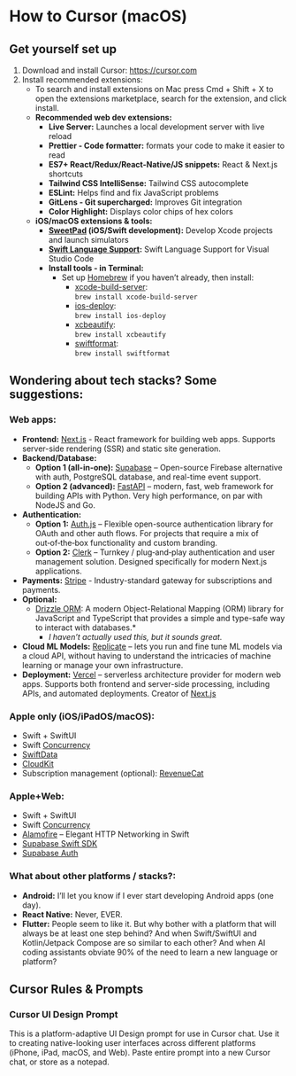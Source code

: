 # How to Cursor (macOS)

## Get yourself set up
1. Download and install Cursor: https://cursor.com
2. Install recommended extensions:
	- To search and install extensions on Mac press Cmd + Shift + X to open the extensions marketplace, search for the extension, and click install.
	- **Recommended web dev extensions:**
		- **Live Server:** Launches a local development server with live reload
		- **Prettier - Code formatter:** formats your code to make it easier to read
		- **ES7+ React/Redux/React-Native/JS snippets:** React & Next.js shortcuts
		- **Tailwind CSS IntelliSense:** Tailwind CSS autocomplete
		- **ESLint:** Helps find and fix JavaScript problems
		- **GitLens - Git supercharged:** Improves Git integration
		- **Color Highlight:** Displays color chips of hex colors
	- **iOS/macOS extensions & tools:**
		- **[SweetPad](https://github.com/sweetpad-dev/sweetpad) (iOS/Swift development):** Develop Xcode projects and launch simulators
		- **[Swift Language Support](https://marketplace.visualstudio.com/items?itemName=jatindotdev.swift-lsp):** Swift Language Support for Visual Studio Code
		- **Install tools - in Terminal:**
			- Set up [Homebrew](https://brew.sh) if you haven’t already, then install:
				- [xcode-build-server](https://github.com/SolaWing/xcode-build-server): \
						`brew install xcode-build-server`
				- [ios-deploy](https://github.com/ios-control/ios-deploy): \
						`brew install ios-deploy`
				- [xcbeautify](https://github.com/cpisciotta/xcbeautify): \
					`brew install xcbeautify`
				- [swiftformat](https://github.com/nicklockwood/SwiftFormat): \
					`brew install swiftformat`
					
	
## Wondering about tech stacks? Some suggestions:
### Web apps:
- **Frontend:** [Next.js](https://nextjs.org) - React framework for building web apps. Supports server-side rendering (SSR) and static site generation.
- **Backend/Database:** 
	- **Option 1 (all-in-one):** [Supabase](https://supabase.com) – Open-source Firebase alternative with auth, PostgreSQL database, and real-time event support.
	- **Option 2 (advanced):** [FastAPI](https://fastapi.tiangolo.com) – modern, fast, web framework for building APIs with Python. Very high performance, on par with NodeJS and Go.
- **Authentication:** 
	- **Option 1:** [Auth.js](https://authjs.dev) – Flexible open-source authentication library for OAuth and other auth flows. For projects that require a mix of out‑of‑the‑box functionality and custom branding.
	- **Option 2:** [Clerk](https://clerk.com) – Turnkey / plug‑and‑play authentication and user management solution. Designed specifically for modern Next.js applications.
- **Payments:** [Stripe](https://stripe.com/) - Industry-standard gateway for subscriptions and payments.
- **Optional:**
	- [Drizzle ORM](https://github.com/drizzle-team/drizzle-orm): A modern Object-Relational Mapping (ORM) library for JavaScript and TypeScript that provides a simple and type-safe way to interact with databases.*
		- *I haven’t actually used this, but it sounds great.*
- **Cloud ML Models:** [Replicate](https://replicate.com) – lets you run and fine tune ML models via a cloud API, without having to understand the intricacies of machine learning or manage your own infrastructure.
- **Deployment:** [Vercel](https://vercel.com/) – serverless architecture provider for modern web apps. Supports both frontend and server-side processing, including APIs, and automated deployments. Creator of [Next.js](https://nextjs.org)

### Apple only (iOS/iPadOS/macOS):
* Swift + SwiftUI
* Swift [Concurrency](https://developer.apple.com/documentation/swift/concurrency)
* [SwiftData](https://developer.apple.com/xcode/swiftdata/)
* [CloudKit](https://developer.apple.com/icloud/cloudkit/)
* Subscription management (optional): [RevenueCat](https://www.revenuecat.com/docs/getting-started/installation/ios)
 
### Apple+Web:
* Swift + SwiftUI
* Swift [Concurrency](https://developer.apple.com/documentation/swift/concurrency)
* [Alamofire](https://github.com/Alamofire/Alamofire) – Elegant HTTP Networking in Swift
* [Supabase Swift SDK](https://supabase.com/docs/reference/swift/introduction)
* [Supabase Auth](https://supabase.com/docs/reference/swift/auth-api)

### What about other platforms / stacks?:
* **Android:** I’ll let you know if I ever start developing Android apps (one day).
* **React Native:** Never, EVER.
* **Flutter:** People seem to like it. But why bother with a platform that will always be at least one step behind? And when Swift/SwiftUI and Kotlin/Jetpack Compose are so similar to each other? And when AI coding assistants obviate 90% of the need to learn a new language or platform?

## Cursor Rules & Prompts

### Cursor UI Design Prompt
This is a platform-adaptive UI Design prompt for use in Cursor chat. Use it to creating native-looking user interfaces across different platforms (iPhone, iPad, macOS, and Web). Paste entire prompt into a new Cursor chat, or store as a notepad.